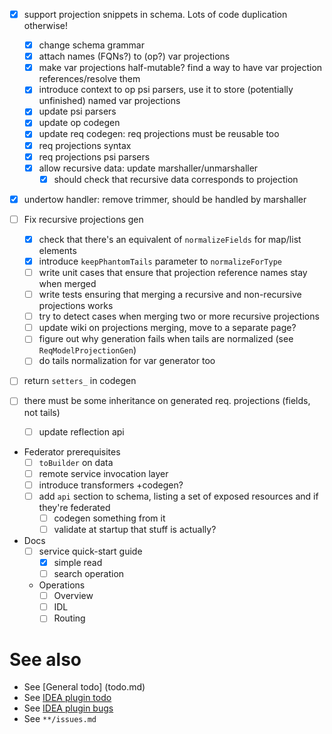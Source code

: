- [x] support projection snippets in schema. Lots of code duplication otherwise!
  - [x] change schema grammar
  - [x] attach names (FQNs?) to (op?) var projections
  - [x] make var projections half-mutable? find a way to have var projection references/resolve them
  - [x] introduce context to op psi parsers, use it to store (potentially unfinished) named var projections
  - [x] update psi parsers
  - [x] update op codegen
  - [x] update req codegen: req projections must be reusable too
  - [x] req projections syntax
  - [x] req projections psi parsers
  - [x] allow recursive data: update marshaller/unmarshaller
    - [x] should check that recursive data corresponds to projection

- [x] undertow handler: remove trimmer, should be handled by marshaller

- [ ] Fix recursive projections gen
  - [x] check that there's an equivalent of `normalizeFields` for map/list elements
  - [x] introduce `keepPhantomTails` parameter to `normalizeForType`
  - [ ] write unit cases that ensure that projection reference names stay when merged
  - [ ] write tests ensuring that merging a recursive and non-recursive projections works
  - [ ] try to detect cases when merging two or more recursive projections
  - [ ] update wiki on projections merging, move to a separate page?
  - [ ] figure out why generation fails when tails are normalized (see `ReqModelProjectionGen`)
  - [ ] do tails normalization for var generator too
  
- [ ] return `setters_` in codegen
- [ ] there must be some inheritance on generated req. projections (fields, not tails)
  - [ ] update reflection api

- Federator prerequisites
  - [ ] `toBuilder` on data
  - [ ] remote service invocation layer
  - [ ] introduce transformers +codegen?
  - [ ] add `api` section to schema, listing a set of exposed resources and if they're federated
    - [ ] codegen something from it
    - [ ] validate at startup that stuff is actually?

- Docs
  - [ ] service quick-start guide
    - [x] simple read
    - [ ] search operation
  - Operations
    - [ ] Overview
    - [ ] IDL
    - [ ] Routing

# See also
- See [General todo] (todo.md)
- See [IDEA plugin todo](idea-plugin/todo.md)
- See [IDEA plugin bugs](idea-plugin/bugs.md)
- See `**/issues.md`
